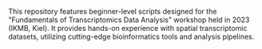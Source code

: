 This repository features beginner-level scripts designed for the "Fundamentals of Transcriptomics Data Analysis" workshop held in 2023 (IKMB, Kiel). It provides hands-on experience with spatial transcriptomic datasets, utilizing cutting-edge bioinformatics tools and analysis pipelines. 
